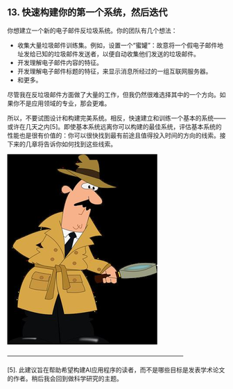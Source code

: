 ## 13. 快速构建你的第一个系统，然后迭代

你想建立一个新的电子邮件反垃圾系统。你的团队有几个想法：

- 收集大量垃圾邮件训练集。例如，设置一个“蜜罐”：故意将一个假电子邮件地址发给已知的垃圾邮件发送者，以便自动收集他们发送的垃圾邮件。
- 开发理解电子邮件内容的特征。
- 开发理解电子邮件标题的特征，来显示消息所经过的一组互联网服务器。
- 和更多。

尽管我在反垃圾邮件方面做了大量的工作，但我仍然很难选择其中的一个方向。如果你不是应用领域的专业，那会更难。

所以，不要试图设计和构建完美系统。相反，快速建立和训练一个基本的系统——或许在几天之内[5]。即使基本系统远离你可以构建的最佳系统，评估基本系统的性能也是很有价值的：你可以很快找到最有前途且值得投入时间的方向的线索。接下来的几章将告诉你如何找到这些线索。

![](pics/13.1.jpg)

—————————————————————————————

[5]. 此建议旨在帮助希望构建AI应用程序的读者，而不是哪些目标是发表学术论文的作者。稍后我会回到做科学研究的主题。